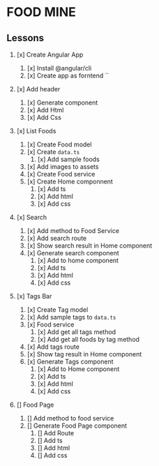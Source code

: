 # FOOD MINE

## Lessons 

1. [x] Create Angular App
    1. [x] Install @angular/cli
    2. [x] Create app as forntend ``
2. [x] Add header
    1. [x] Generate component
    2. [x] Add Html
    3. [x] Add Css

3. [x] List Foods
    1. [x] Create Food model
    2. [x] Create `data.ts`
        1. [x] Add sample foods
    3. [x] Add images to assets
    4. [x] Create Food service
    5. [x] Create Home componnent
        1. [x] Add ts
        2. [x] Add html
        3. [x] Add css
4. [x] Search
    1. [x] Add method to Food Service
    2. [x] Add search route
    3. [x] Show search result in Home component
    4. [x] Generate search component
        1. [x] Add to home component
        2. [x] Add ts
        3. [x] Add html
        4. [x] Add css
5. [x] Tags Bar
    1. [x] Create Tag model
    2. [x] Add sample tags to `data.ts`
    3. [x] Food service
        1. [x] Add get all tags method
        2. [x] Add get all foods by tag method
    4. [x] Add tags route 
    5. [x] Show tag result in Home component
    6. [x] Generate Tags component
        1. [x] Add to Home component
        2. [x] Add ts
        3. [x] Add html
        4. [x] Add css
6. [] Food Page
    1. [] Add method to food service
    2. [] Generate Food Page component
        1. [] Add Route
        2. [] Add ts
        3. [] Add html
        4. [] Add css